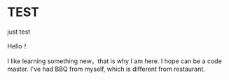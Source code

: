 # TEST
just test

Hello！

I like learning something new，that is why I am here. I hope can be a code master.
I've had BBQ from myself, which is different from restaurant.
